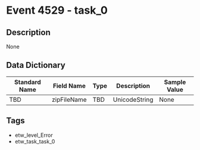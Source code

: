 # Event 4529 - task_0

## Description
None

## Data Dictionary
|Standard Name|Field Name|Type|Description|Sample Value|
|---|---|---|---|---|
|TBD|zipFileName|TBD|UnicodeString|None|None|

## Tags
* etw_level_Error
* etw_task_task_0
